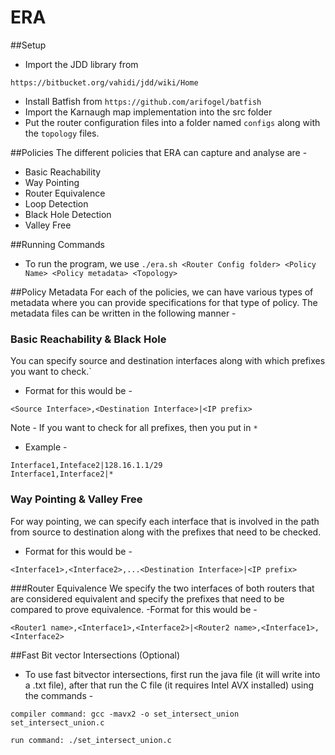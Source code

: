 ERA
=====================

##Setup

- Import the JDD library from 
```
https://bitbucket.org/vahidi/jdd/wiki/Home 
````
- Install Batfish from ``https://github.com/arifogel/batfish``
- Import the Karnaugh map implementation into the src folder
- Put the router configuration files into a folder named ``configs`` along with the ``topology`` files.

##Policies
The different policies that ERA can capture and analyse are -
- Basic Reachability
- Way Pointing
- Router Equivalence
- Loop Detection
- Black Hole Detection
- Valley Free 

##Running Commands
- To run the program, we use ``./era.sh <Router Config folder> <Policy Name> <Policy metadata> <Topology>`` 

##Policy Metadata
For each of the policies, we can have various types of metadata where you can provide specifications for that type of policy. The metadata files can be written in the following manner - 
### Basic Reachability & Black Hole
You can specify source and destination interfaces along with which prefixes you want to check.`
- Format for this would be -
````
<Source Interface>,<Destination Interface>|<IP prefix> 
````
Note - If you want to check for all prefixes, then you put in ``*``
- Example - 
````
Interface1,Inteface2|128.16.1.1/29
Interface1,Interface2|*
````

### Way Pointing & Valley Free
For way pointing, we can specify each interface that is involved in the path from source to destination along with the prefixes that need to be checked.
- Format for this would be -
````
<Interface1>,<Interface2>,...<Destination Interface>|<IP prefix> 
````
###Router Equivalence
We specify the two interfaces of both routers that are considered equivalent and specify the prefixes that need to be compared to prove equivalence.
-Format for this would be -
```
<Router1 name>,<Interface1>,<Interface2>|<Router2 name>,<Interface1>,<Interface2>
```
##Fast Bit vector Intersections (Optional)
 - To use fast bitvector intersections, first run the java file (it will write into a .txt file), after that run the C file (it requires Intel AVX installed)  using the commands -
 ````
 compiler command: gcc -mavx2 -o set_intersect_union set_intersect_union.c
 
 run command: ./set_intersect_union.c
``````

